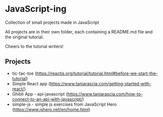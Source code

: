 # JavaScript-ing

Collection of small projects made in JavaScript

All projects are in their own folder, each containing a README.md file and the original tutorial. 

Cheers to the tutorial writers!

## Projects

* tic-tac-toe (https://reactjs.org/tutorial/tutorial.html#before-we-start-the-tutorial)
* Simple React app (https://www.taniarascia.com/getting-started-with-react/)
* Ghibli App - api-javascript (https://www.taniarascia.com/how-to-connect-to-an-api-with-javascript/)
* simple-js - simple js exercises from JavaScript Hero (https://www.jshero.net/en/home.html)